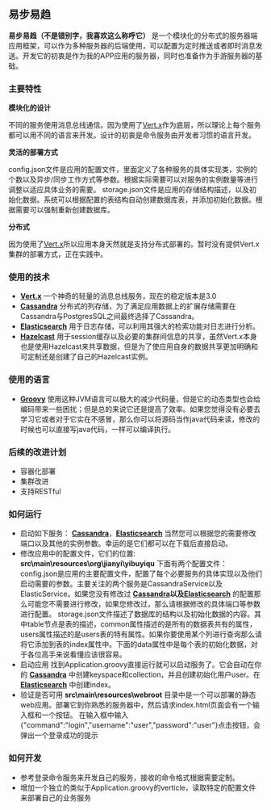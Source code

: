 ## 易步易趋 ##
**易步易趋（不是错别字，我喜欢这么称呼它）** 是一个模块化的分布式的服务器端应用框架，可以作为多种服务器的后端使用，可以配置为定时推送或者即时消息发送。开发它的初衷是作为我的APP应用的服务器，同时也准备作为手游服务器的基础。

### 主要特性 ###
**模块化的设计**

不同的服务使用消息总线通信。因为使用了[Vert.x](http://vertx.io/)作为底层，所以理论上每个服务都可以用不同的语言来开发。设计的初衷是命令服务由开发者习惯的语言开发。

**灵活的部署方式**

config.json文件是应用的配置文件，里面定义了各种服务的具体实现类，实例的个数以及异步/同步工作方式等参数。根据实际需要可以对服务的实例数量等进行调整以适应具体业务的需要。
storage.json文件是应用的存储结构描述，以及初始化数据。系统可以根据配置的表结构自动创建数据库表，并添加初始化数据。根据需要可以强制重新创建数据库。

**分布式**

因为使用了[Vert.x](http://vertx.io/)所以应用本身天然就是支持分布式部署的。暂时没有提供Vert.x集群的部署方式，正在实践中。

### 使用的技术 ###
- **[Vert.x](http://vertx.io/)** 一个神奇的轻量的消息总线服务，现在的稳定版本是3.0
- **[Cassandra](http://cassandra.apache.org/)** 分布式的列存储，为了满足应用数据上的扩展存储需要在Cassandra与PostgresSQL之间最终选择了Cassandra。
- **[Elasticsearch](http://www.elastic.co/)** 用于日志存储，可以利用其强大的检索功能对日志进行分析。
- **[Hazelcast](http://hazelcast.org/)** 用于session缓存以及必要的集群间信息的共享，虽然Vert.x本身也是使用Hazelcast来共享数据，但是为了使应用自身的数据共享更加明确和可定制还是创建了自己的Hazelcast实例。

### 使用的语言 ###
- **[Groovy](http://www.groovy-lang.org/)**
使用这种JVM语言可以极大的减少代码量，但是它的动态类型也会给编码带来一些困扰；但是总的来说它还是提高了效率。如果您觉得没有必要去学习它或者对于它实在不感冒，那么你可以将源码当作java代码来读，修改的时候也可以直接写java代码，一样可以编译执行。

### 后续的改进计划 ###
- 容器化部署
- 集群改进
- 支持RESTful

### 如何运行 ###
- 启动如下服务：
**[Cassandra](http://cassandra.apache.org/)**，**[Elasticsearch](http://www.elastic.co/)** 当然您可以根据您的需要修改端口以及其他的实例参数。幸运的是它们都可以在下载后直接启动。
- 修改应用中的配置文件，它们的位置: **src\main\resources\org\jianyi\yibuyiqu**
下面有两个配置文件：
config.json是应用的主要配置文件，配置了每个必要服务的具体实现以及他们启动需要的参数。主要关注的两个服务是CassandraService以及ElasticService。如果您没有修改过 **[Cassandra](http://cassandra.apache.org/)**以及**[Elasticsearch](http://www.elastic.co/)** 的配置那么可能您不需要进行修改，如果您修改过，那么请根据修改的具体端口等参数进行配置。
storage.json文件描述了数据库的结构以及初始化数据的内容。其中table节点是表的描述，common属性描述的是所有的数据表共有的属性，users属性描述的是users表的特有属性。如果你要使用某个列进行查询那么请将它添加到表的index属性中。下面的data属性中是每个表的初始化数据，对于各位高手来说看懂应该很容易。
- 启动应用
找到Application.groovy直接运行就可以启动服务了。它会自动在你的 **[Cassandra](http://cassandra.apache.org/)** 中创建keyspace和collection，并且创建初始化用户user。在 **[Elasticsearch](http://www.elastic.co/)** 中创建index。
- 验证是否可用
**src\main\resources\webroot** 目录中是一个可以部署的静态web应用。部署它到你熟悉的服务器中，然后请求index.html页面会有一个输入框和一个按钮。
在输入框中输入{"command":"login","username":"user","password":"user"}点击按钮，会弹出一个登录成功的提示

### 如何开发 ###
- 参考登录命令服务来开发自己的服务，接收的命令格式根据需要定制。
- 增加一个独立的类似于Application.groovy的verticle，读取特定的配置文件来部署自己的业务服务


